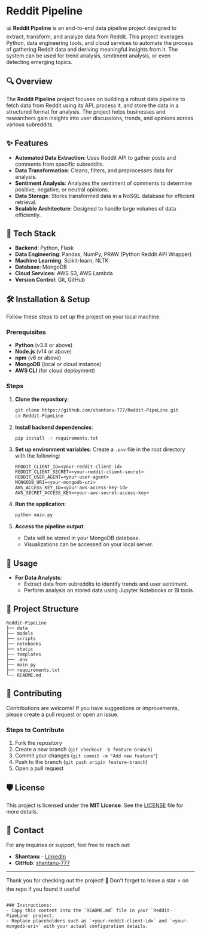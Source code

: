 # Reddit Pipeline

📊 **Reddit Pipeline** is an end-to-end data pipeline project designed to extract, transform, and analyze data from Reddit. This project leverages Python, data engineering tools, and cloud services to automate the process of gathering Reddit data and deriving meaningful insights from it. The system can be used for trend analysis, sentiment analysis, or even detecting emerging topics.

## 🔍 Overview

The **Reddit Pipeline** project focuses on building a robust data pipeline to fetch data from Reddit using its API, process it, and store the data in a structured format for analysis. The project helps businesses and researchers gain insights into user discussions, trends, and opinions across various subreddits.

## ✨ Features

- **Automated Data Extraction**: Uses Reddit API to gather posts and comments from specific subreddits.
- **Data Transformation**: Cleans, filters, and preprocesses data for analysis.
- **Sentiment Analysis**: Analyzes the sentiment of comments to determine positive, negative, or neutral opinions.
- **Data Storage**: Stores transformed data in a NoSQL database for efficient retrieval.
- **Scalable Architecture**: Designed to handle large volumes of data efficiently.

## 🚀 Tech Stack

- **Backend**: Python, Flask
- **Data Engineering**: Pandas, NumPy, PRAW (Python Reddit API Wrapper)
- **Machine Learning**: Scikit-learn, NLTK
- **Database**: MongoDB
- **Cloud Services**: AWS S3, AWS Lambda
- **Version Control**: Git, GitHub

## 🛠️ Installation & Setup

Follow these steps to set up the project on your local machine.

### Prerequisites
- **Python** (v3.8 or above)
- **Node.js** (v14 or above)
- **npm** (v6 or above)
- **MongoDB** (local or cloud instance)
- **AWS CLI** (for cloud deployment)

### Steps

1. **Clone the repository**:

   ```bash
   git clone https://github.com/shantanu-777/Reddit-PipeLine.git
   cd Reddit-PipeLine
   ```

2. **Install backend dependencies**:

   ```bash
   pip install -r requirements.txt
   ```

3. **Set up environment variables**:
   Create a `.env` file in the root directory with the following:

   ```env
   REDDIT_CLIENT_ID=<your-reddit-client-id>
   REDDIT_CLIENT_SECRET=<your-reddit-client-secret>
   REDDIT_USER_AGENT=<your-user-agent>
   MONGODB_URI=<your-mongodb-uri>
   AWS_ACCESS_KEY_ID=<your-aws-access-key-id>
   AWS_SECRET_ACCESS_KEY=<your-aws-secret-access-key>
   ```

4. **Run the application**:

   ```bash
   python main.py
   ```

5. **Access the pipeline output**:
   - Data will be stored in your MongoDB database.
   - Visualizations can be accessed on your local server.

## 📱 Usage

- **For Data Analysts**:
  - Extract data from subreddits to identify trends and user sentiment.
  - Perform analysis on stored data using Jupyter Notebooks or BI tools.

## 📂 Project Structure

```
Reddit-PipeLine
├── data
├── models
├── scripts
├── notebooks
├── static
├── templates
├── .env
├── main.py
├── requirements.txt
└── README.md
```

## 🤝 Contributing

Contributions are welcome! If you have suggestions or improvements, please create a pull request or open an issue.

### Steps to Contribute

1. Fork the repository
2. Create a new branch (`git checkout -b feature-branch`)
3. Commit your changes (`git commit -m "Add new feature"`)
4. Push to the branch (`git push origin feature-branch`)
5. Open a pull request

## 🛡️ License

This project is licensed under the **MIT License**. See the [LICENSE](LICENSE) file for more details.

## 📧 Contact

For any inquiries or support, feel free to reach out:

- **Shantanu** - [LinkedIn](https://www.linkedin.com/in/shantanumodhave/)
- **GitHub**: [shantanu-777](https://github.com/shantanu-777)

---

Thank you for checking out the project! 🌟 Don't forget to leave a star ⭐ on the repo if you found it useful!
```

### Instructions:
- Copy this content into the `README.md` file in your `Reddit-PipeLine` project.
- Replace placeholders such as `<your-reddit-client-id>` and `<your-mongodb-uri>` with your actual configuration details.

